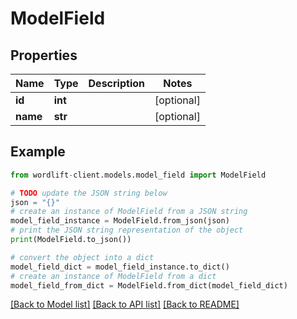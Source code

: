 # ModelField


## Properties

Name | Type | Description | Notes
------------ | ------------- | ------------- | -------------
**id** | **int** |  | [optional] 
**name** | **str** |  | [optional] 

## Example

```python
from wordlift-client.models.model_field import ModelField

# TODO update the JSON string below
json = "{}"
# create an instance of ModelField from a JSON string
model_field_instance = ModelField.from_json(json)
# print the JSON string representation of the object
print(ModelField.to_json())

# convert the object into a dict
model_field_dict = model_field_instance.to_dict()
# create an instance of ModelField from a dict
model_field_from_dict = ModelField.from_dict(model_field_dict)
```
[[Back to Model list]](../README.md#documentation-for-models) [[Back to API list]](../README.md#documentation-for-api-endpoints) [[Back to README]](../README.md)


